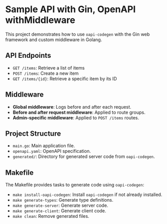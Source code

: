 # Sample API with Gin, OpenAPI withMiddleware

This project demonstrates how to use `oapi-codegen` with the Gin web framework and custom middleware in Golang.

## API Endpoints

- `GET /items`: Retrieve a list of items
- `POST /items`: Create a new item
- `GET /items/{id}`: Retrieve a specific item by its ID

## Middleware

- **Global middleware**: Logs before and after each request.
- **Before and after request middleware**: Applied to route groups.
- **Admin-specific middleware**: Applied to `POST /items` routes.

## Project Structure

- `main.go`: Main application file.
- `openapi.yaml`: OpenAPI specification.
- `generated/`: Directory for generated server code from `oapi-codegen`.

## Makefile

The Makefile provides tasks to generate code using `oapi-codegen`:

- `make install-oapi-codegen`: Install `oapi-codegen` if not already installed.
- `make generate-types`: Generate type definitions.
- `make generate-server`: Generate server code.
- `make generate-client`: Generate client code.
- `make clean`: Remove generated files.
